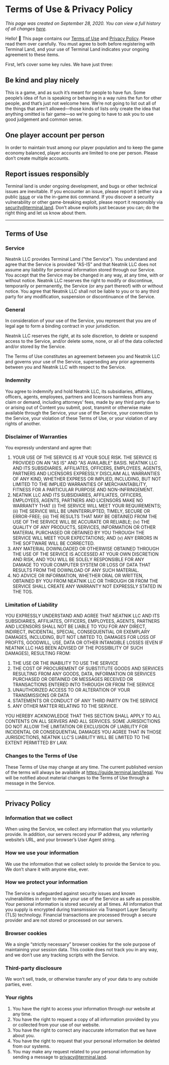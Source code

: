 # Terms of Use & Privacy Policy

_This page was created on September 28, 2020. You can view a full history of all changes [here](https://github.com/neatnik/terminal.land/commits/main/docs/legal.md)._

Hello! 👋 This page contains our [Terms of Use](#terms-of-use) and [Privacy Policy](#privacy-policy). Please read them over carefully. You must agree to both before registering with Terminal Land, and your use of Terminal Land indicates your ongoing agreement to these items.

First, let’s cover some key rules. We have just three:

## Be kind and play nicely

This is a game, and as such it’s meant for people to have fun. Some people’s idea of fun is speaking or behaving in a way ruins the fun for other people, and that’s just not welcome here. We’re not going to list out all of the things that aren’t allowed—those kinds of lists only create the idea that anything omitted is fair game—so we’re going to have to ask you to use good judgement and common sense.

## One player account per person

In order to maintain trust among our player population and to keep the game economy balanced, player accounts are limited to one per person. Please don’t create multiple accounts.

## Report issues responsibly

Terminal land is under ongoing development, and bugs or other technical issues are inevitable. If you encounter an issue, please report it (either via a public [issue](https://github.com/neatnik/terminal.land/issues/new) or via the in-game `BUG` command. If you discover a security vulnerability or other game-breaking exploit, please report it responsibly via security@terminal.land. Don’t abuse exploits just because you can; do the right thing and let us know about them.

___


## Terms of Use

### Service

Neatnik LLC provides Terminal Land ("the Service"). You understand and agree that the Service is provided "AS-IS" and that Neatnik LLC does not assume any liability for personal information stored through our Service. You accept that the Service may be changed in any way, at any time, with or without notice. Neatnik LLC reserves the right to modify or discontinue, temporarily or permanently, the Service (or any part thereof) with or without notice. You agree that Neatnik LLC shall not be liable to you or to any third party for any modification, suspension or discontinuance of the Service.

### General

In consideration of your use of the Service, you represent that you are of legal age to form a binding contract in your jurisdiction.

Neatnik LLC reserves the right, at its sole discretion, to delete or suspend access to the Service, and/or delete some, none, or all of the data collected and/or stored by the Service.

The Terms of Use constitutes an agreement between you and Neatnik LLC and governs your use of the Service, superseding any prior agreements between you and Neatnik LLC with respect to the Service.

### Indemnity

You agree to indemnify and hold Neatnik LLC, its subsidiaries, affiliates, officers, agents, employees, partners and licensors harmless from any claim or demand, including attorneys' fees, made by any third party due to or arising out of Content you submit, post, transmit or otherwise make available through the Service, your use of the Service, your connection to the Service, your violation of these Terms of Use, or your violation of any rights of another.

### Disclaimer of Warranties

You expressly understand and agree that:

1. YOUR USE OF THE SERVICE IS AT YOUR SOLE RISK. THE SERVICE IS PROVIDED ON AN "AS IS" AND "AS AVAILABLE" BASIS. NEATNIK LLC AND ITS SUBSIDIARIES, AFFILIATES, OFFICERS, EMPLOYEES, AGENTS, PARTNERS AND LICENSORS EXPRESSLY DISCLAIM ALL WARRANTIES OF ANY KIND, WHETHER EXPRESS OR IMPLIED, INCLUDING, BUT NOT LIMITED TO THE IMPLIED WARRANTIES OF MERCHANTABILITY, FITNESS FOR A PARTICULAR PURPOSE AND NON-INFRINGEMENT.
2. NEATNIK LLC AND ITS SUBSIDIARIES, AFFILIATES, OFFICERS, EMPLOYEES, AGENTS, PARTNERS AND LICENSORS MAKE NO WARRANTY THAT (i) THE SERVICE WILL MEET YOUR REQUIREMENTS; (ii) THE SERVICE WILL BE UNINTERRUPTED, TIMELY, SECURE OR ERROR-FREE; (iii) THE RESULTS THAT MAY BE OBTAINED FROM THE USE OF THE SERVICE WILL BE ACCURATE OR RELIABLE; (iv) THE QUALITY OF ANY PRODUCTS, SERVICES, INFORMATION OR OTHER MATERIAL PURCHASED OR OBTAINED BY YOU THROUGH THE SERVICE WILL MEET YOUR EXPECTATIONS; AND (v) ANY ERRORS IN THE SOFTWARE WILL BE CORRECTED.
3. ANY MATERIAL DOWNLOADED OR OTHERWISE OBTAINED THROUGH THE USE OF THE SERVICE IS ACCESSED AT YOUR OWN DISCRETION AND RISK, AND YOU WILL BE SOLELY RESPONSIBLE FOR ANY DAMAGE TO YOUR COMPUTER SYSTEM OR LOSS OF DATA THAT RESULTS FROM THE DOWNLOAD OF ANY SUCH MATERIAL.
4. NO ADVICE OR INFORMATION, WHETHER ORAL OR WRITTEN, OBTAINED BY YOU FROM NEATNIK LLC OR THROUGH OR FROM THE SERVICE SHALL CREATE ANY WARRANTY NOT EXPRESSLY STATED IN THE TOS.

### Limitation of Liability

YOU EXPRESSLY UNDERSTAND AND AGREE THAT NEATNIK LLC AND ITS SUBSIDIARIES, AFFILIATES, OFFICERS, EMPLOYEES, AGENTS, PARTNERS AND LICENSORS SHALL NOT BE LIABLE TO YOU FOR ANY DIRECT, INDIRECT, INCIDENTAL, SPECIAL, CONSEQUENTIAL OR EXEMPLARY DAMAGES, INCLUDING, BUT NOT LIMITED TO, DAMAGES FOR LOSS OF PROFITS, GOODWILL, USE, DATA OR OTHER INTANGIBLE LOSSES (EVEN IF NEATNIK LLC HAS BEEN ADVISED OF THE POSSIBILITY OF SUCH DAMAGES), RESULTING FROM:

1. THE USE OR THE INABILITY TO USE THE SERVICE
2. THE COST OF PROCUREMENT OF SUBSTITUTE GOODS AND SERVICES RESULTING FROM ANY GOODS, DATA, INFORMATION OR SERVICES PURCHASED OR OBTAINED OR MESSAGES RECEIVED OR TRANSACTIONS ENTERED INTO THROUGH OR FROM THE SERVICE
3. UNAUTHORIZED ACCESS TO OR ALTERATION OF YOUR TRANSMISSIONS OR DATA
4. STATEMENTS OR CONDUCT OF ANY THIRD PARTY ON THE SERVICE
5. ANY OTHER MATTER RELATING TO THE SERVICE.

YOU HEREBY ACKNOWLEDGE THAT THIS SECTION SHALL APPLY TO ALL CONTENTS ON ALL SERVERS AND ALL SERVICES. SOME JURISDICTIONS DO NOT ALLOW THE LIMITATION OR EXCLUSION OF LIABILITY FOR INCIDENTAL OR CONSEQUENTIAL DAMAGES YOU AGREE THAT IN THOSE JURISDICTIONS, NEATNIK LLC'S LIABILITY WILL BE LIMITED TO THE EXTENT PERMITTED BY LAW.

### Changes to the Terms of Use

These Terms of Use may change at any time. The current published version of the terms will always be available at https://guide.terminal.land/legal. You will be notified about material changes to the Terms of Use through a message in the Service.

___


## Privacy Policy

### Information that we collect

When using the Service, we collect any information that you voluntarily provide. In addition, our servers record your IP address, any referring website’s URL, and your browser’s User Agent string.

### How we use your information

We use the information that we collect solely to provide the Service to you. We don’t share it with anyone else, ever.

### How we protect your information

The Service is safeguarded against security issues and known vulnerabilities in order to make your use of the Service as safe as possible. Your personal information is stored securely at all times. All information that you supply is encrypted during transmission via Transport Layer Security (TLS) technology. Financial transactions are processed through a secure provider and are not stored or processed on our servers.

### Browser cookies

We a single “strictly necessary” browser cookies for the sole purpose of maintaining your session data. This cookie does not track you in any way, and we don’t use any tracking scripts with the Service.

### Third-party disclosure

We won’t sell, trade, or otherwise transfer any of your data to any outside parties, ever.

### Your rights

1. You have the right to access your information through our website at any time.
2. You have the right to request a copy of all information provided by you or collected from your use of our website.
3. You have the right to correct any inaccurate information that we have about you.
4. You have the right to request that your personal information be deleted from our systems.
5. You may make any request related to your personal information by sending a message to privacy@terminal.land.
